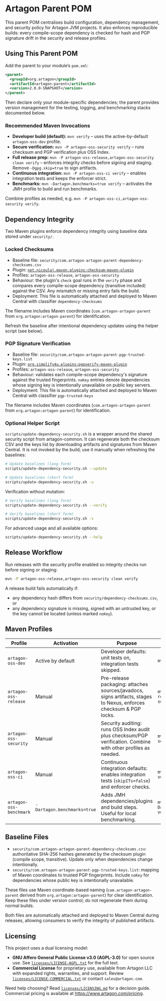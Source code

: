 # Artagon Parent POM

This parent POM centralises build configuration, dependency management, and security policy for Artagon JVM projects. It also enforces reproducible builds: every compile-scope dependency is checked for hash and PGP signature drift in the security and release profiles.

## Using This Parent POM

Add the parent to your module’s `pom.xml`:

```xml
<parent>
  <groupId>org.artagon</groupId>
  <artifactId>artagon-parent</artifactId>
  <version>2.0.0-SNAPSHOT</version>
</parent>
```

Then declare only your module-specific dependencies; the parent provides version management for the testing, logging, and benchmarking stacks documented below.

### Recommended Maven Invocations

- **Developer build (default):** `mvn verify` – uses the active-by-default `artagon-oss-dev` profile.
- **Secure verification:** `mvn -P artagon-oss-security verify` – runs checksum and PGP verification plus OSS Index.
- **Full release prep:** `mvn -P artagon-oss-release,artagon-oss-security clean verify` – enforces integrity checks before signing and staging. Remove `-Dgpg.skip=true` to sign artifacts.
- **Continuous integration:** `mvn -P artagon-oss-ci verify` – enables integration tests and keeps the enforcer strict.
- **Benchmarks:** `mvn -Dartagon.benchmarks=true verify` – activates the JMH profile to build and run benchmarks.

Combine profiles as needed, e.g. `mvn -P artagon-oss-ci,artagon-oss-security verify`.

## Dependency Integrity

Two Maven plugins enforce dependency integrity using baseline data stored under `security/`.

### Locked Checksums

- Baseline file: `security/com.artagon-artagon-parent-dependency-checksums.csv`
- Plugin: [`net.nicoulaj.maven.plugins:checksum-maven-plugin`](https://github.com/nicolas-grekas/checksum-maven-plugin)
- Profiles: `artagon-oss-release`, `artagon-oss-security`
- Behaviour: the plugin's `check` goal runs in the `verify` phase and compares every compile-scope dependency (transitive included) against the CSV. Any mismatch or missing entry fails the build.
- Deployment: This file is automatically attached and deployed to Maven Central with classifier `dependency-checksums`

The filename includes Maven coordinates (`com.artagon-artagon-parent` from `org.artagon:artagon-parent`) for identification.

Refresh the baseline after intentional dependency updates using the helper script (see below).

### PGP Signature Verification

- Baseline file: `security/com.artagon-artagon-parent-pgp-trusted-keys.list`
- Plugin: [`org.simplify4u.plugins:pgpverify-maven-plugin`](https://github.com/s4u/pgpverify-maven-plugin)
- Profiles: `artagon-oss-release`, `artagon-oss-security`
- Behaviour: validates each compile-scope dependency's signature against the trusted fingerprints. `noKey` entries denote dependencies whose signing key is intentionally unavailable on public key servers.
- Deployment: This file is automatically attached and deployed to Maven Central with classifier `pgp-trusted-keys`

The filename includes Maven coordinates (`com.artagon-artagon-parent` from `org.artagon:artagon-parent`) for identification.

### Optional Helper Script

`scripts/update-dependency-security.sh` is a wrapper around the shared security script from artagon-common. It can regenerate both the checksum CSV and the keys list by downloading artifacts and signatures from Maven Central. It is not invoked by the build; use it manually when refreshing the baselines:

```bash
# Update baselines (long form)
scripts/update-dependency-security.sh --update

# Update baselines (short form)
scripts/update-dependency-security.sh -u
```

Verification without mutation:

```bash
# Verify baselines (long form)
scripts/update-dependency-security.sh --verify

# Verify baselines (short form)
scripts/update-dependency-security.sh -v
```

For advanced usage and all available options:

```bash
scripts/update-dependency-security.sh --help
```

## Release Workflow

Run releases with the security profile enabled so integrity checks run before signing or staging:

```bash
mvn -P artagon-oss-release,artagon-oss-security clean verify
```

A release build fails automatically if:

- any dependency hash differs from `security/dependency-checksums.csv`, or
- any dependency signature is missing, signed with an untrusted key, or the key cannot be located (unless marked `noKey`).

## Maven Profiles

| Profile | Activation | Purpose | Typical command |
|---------|------------|---------|------------------|
| `artagon-oss-dev` | Active by default | Developer defaults: unit tests on, integration tests skipped. | `mvn verify` |
| `artagon-oss-release` | Manual | Pre-release packaging: attaches sources/javadocs, signs artifacts, stages to Nexus, enforces checksum & PGP locks. | `mvn -P artagon-oss-release,artagon-oss-security clean verify` |
| `artagon-oss-security` | Manual | Security auditing: runs OSS Index audit plus checksum/PGP verification. Combine with other profiles as needed. | `mvn -P artagon-oss-security verify` |
| `artagon-oss-ci` | Manual | Continuous integration defaults: enables integration tests (`skipITs=false`) and enforcer checks. | `mvn -P artagon-oss-ci verify` |
| `artagon-oss-benchmark` | `-Dartagon.benchmarks=true` | Adds JMH dependencies/plugins and build steps. Useful for local benchmarking. | `mvn -Dartagon.benchmarks=true verify` |

## Baseline Files

- `security/com.artagon-artagon-parent-dependency-checksums.csv`: authoritative SHA-256 hashes generated by the checksum plugin (compile scope, transitive). Update only when dependencies change intentionally.
- `security/com.artagon-artagon-parent-pgp-trusted-keys.list`: mapping of Maven coordinates to trusted PGP fingerprints. Include `noKey` for dependencies whose public key is intentionally unavailable.

These files use Maven coordinate-based naming (`com.artagon-artagon-parent` derived from `org.artagon:artagon-parent`) for clear identification. Keep these files under version control; do not regenerate them during normal builds.

Both files are automatically attached and deployed to Maven Central during releases, allowing consumers to verify the integrity of published artifacts.

## Licensing

This project uses a dual licensing model:

- **GNU Affero General Public License v3.0 (AGPL-3.0)** for open source
  use. See [`licenses/LICENSE-AGPL.txt`](licenses/LICENSE-AGPL.txt) for the full text.
- **Commercial License** for proprietary use, available from Artagon LLC
  with expanded rights, warranties, and support. Review
  [`licenses/LICENSE-COMMERCIAL.txt`](licenses/LICENSE-COMMERCIAL.txt) or
  contact `sales@artagon.com`.

Need help choosing? Read [`licenses/LICENSING.md`](licenses/LICENSING.md) for
a decision guide. Commercial pricing is available at
https://www.artagon.com/pricing.
